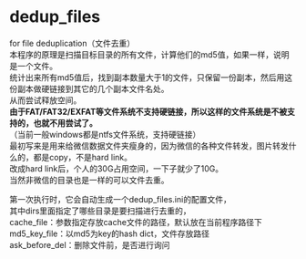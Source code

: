 # dedup_files
for file deduplication（文件去重）   
本程序的原理是扫描目标目录的所有文件，计算他们的md5值，如果一样，说明是一个文件。   
统计出来所有md5值后，找到副本数量大于1的文件，只保留一份副本，然后用这份副本做硬链接到其它的几个副本文件名处。   
从而尝试释放空间。   
**由于FAT/FAT32/EXFAT等文件系统不支持硬链接，所以这样的文件系统是不被支持的，也就不用尝试了。**   
（当前一般windows都是ntfs文件系统，支持硬链接）   
最初写来是用来给微信数据文件夹瘦身的，因为微信的各种文件转发，图片转发什么的，都是copy，不是hard link。   
改成hard link后，个人的30G占用空间，一下子就少了10G。   
当然非微信的目录也是一样的可以文件去重。

第一次执行时，它会自动生成一个dedup_files.ini的配置文件，   
其中dirs里面指定了哪些目录是要扫描进行去重的，   
cache_file：参数指定存放cache文件的路径，默认放在当前程序路径下   
md5_key_file：以md5为key的hash dict，文件存放路径   
ask_before_del：删除文件前，是否进行询问

